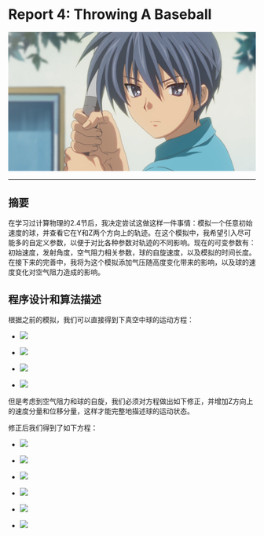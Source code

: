 # Report 4: Throwing A Baseball
![](https://github.com/Cathayaliu/computationalphysics_N2015301020026/blob/master/4th%20homework/bangqiu.png)
***
## 摘要
在学习过计算物理的2.4节后，我决定尝试这做这样一件事情：模拟一个任意初始速度的球，并查看它在Y和Z两个方向上的轨迹。在这个模拟中，我希望引入尽可能多的自定义参数，以便于对比各种参数对轨迹的不同影响。现在的可变参数有：初始速度，发射角度，空气阻力相关参数，球的自旋速度，以及模拟的时间长度。在接下来的完善中，我将为这个模拟添加气压随高度变化带来的影响，以及球的速度变化对空气阻力造成的影响。

## 程序设计和算法描述
根据之前的模拟，我们可以直接得到下真空中球的运动方程：

* ![](http://latex.codecogs.com/gif.latex?\frac{dx}{dt}=v_x)

* ![](http://latex.codecogs.com/gif.latex?\frac{dy}{dt}=v_y)

* ![](http://latex.codecogs.com/gif.latex?\frac{dv_x}{dt}=0)

* ![](http://latex.codecogs.com/gif.latex?\frac{dv_y}{dt}=-g)

但是考虑到空气阻力和球的自旋，我们必须对方程做出如下修正，并增加Z方向上的速度分量和位移分量，这样才能完整地描述球的运动状态。

修正后我们得到了如下方程：

* ![](http://latex.codecogs.com/gif.latex?\frac{dx}{dt}=v_x)

* ![](http://latex.codecogs.com/gif.latex?\frac{dy}{dt}=v_y)

* ![](http://latex.codecogs.com/gif.latex?\frac{dz}{dt}=v_z)

* ![](http://latex.codecogs.com/gif.latex?\frac{dv_x}{dt}=-\frac{B_2}{m}vv_x)

* ![](http://latex.codecogs.com/gif.latex?\frac{dv_y}{dt}=-g)

* ![](http://latex.codecogs.com/gif.latex?\frac{dv_z}{dt}=-\frac{S_{0}v_{x}\omega}{m})

